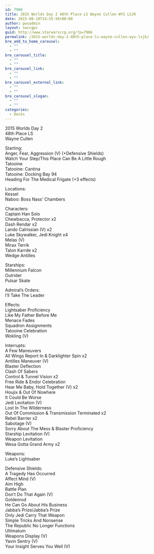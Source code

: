 ```yaml
---
id: 7966
title: 2015 Worlds Day 2 48th Place LS Wayne Cullen WYS LSJK
date: 2015-08-18T14:55:58+00:00
author: pwsadmin
layout: swccgpc
guid: http://www.starwarsccg.org/?p=7966
permalink: /2015-worlds-day-2-48th-place-ls-wayne-cullen-wys-lsjk/
bre_add_to_home_carousel:
  - ""
  - ""
bre_carousel_title:
  - ""
  - ""
bre_carousel_link:
  - ""
  - ""
bre_carousel_external_link:
  - ""
  - ""
bre_carousel_slogan:
  - ""
  - ""
categories:
  - Decks
---
```

2015 Worlds Day 2  
48th Place LS  
Wayne Cullen

Starting:  
Anger, Fear, Aggression (V) (+Defensive Shields)  
Watch Your Step/This Place Can Be A Little Rough  
Tatooine  
Tatooine: Cantina  
Tatooine: Docking Bay 94  
Heading For The Medical Frigate (+3 effects)

Locations:  
Kessel  
Naboo: Boss Nass&#8217; Chambers

Characters:  
Captain Han Solo  
Chewbacca, Protector x2  
Dash Rendar x2  
Lando Calrissian (V) x2  
Luke Skywalker, Jedi Knight x4  
Melas (V)  
Mirax Terrik  
Talon Karrde x2  
Wedge Antilles

Starships:  
Millennium Falcon  
Outrider  
Pulsar Skate

Admiral&#8217;s Orders:  
I&#8217;ll Take The Leader

Effects:  
Lightsaber Proficiency  
Like My Father Before Me  
Menace Fades  
Squadron Assignments  
Tatooine Celebration  
Wokling (V)

Interrupts:  
A Few Maneuvers  
All Wings Report In & Darklighter Spin x2  
Antilles Maneuver (V)  
Blaster Deflection  
Clash Of Sabers  
Control & Tunnel Vision x2  
Free Ride & Endor Celebration  
Hear Me Baby, Hold Together (V) x2  
Houjix & Out Of Nowhere  
It Could Be Worse  
Jedi Levitation (V)  
Lost In The Wilderness  
Out Of Commission & Transmission Terminated x2  
Rebel Barrier x2  
Sabotage (V)  
Sorry About The Mess & Blaster Proficiency  
Starship Levitation (V)  
Weapon Levitation  
Wesa Gotta Grand Army x2

Weapons:  
Luke&#8217;s Lightsaber

Defensive Shields:  
A Tragedy Has Occurred  
Affect Mind (V)  
Aim High  
Battle Plan  
Don&#8217;t Do That Again (V)  
Goldenrod  
He Can Go About His Business  
Jabba&#8217;s Prize/Jabba&#8217;s Prize  
Only Jedi Carry That Weapon  
Simple Tricks And Nonsense  
The Republic No Longer Functions  
Ultimatum  
Weapons Display (V)  
Yavin Sentry (V)  
Your Insight Serves You Well (V)